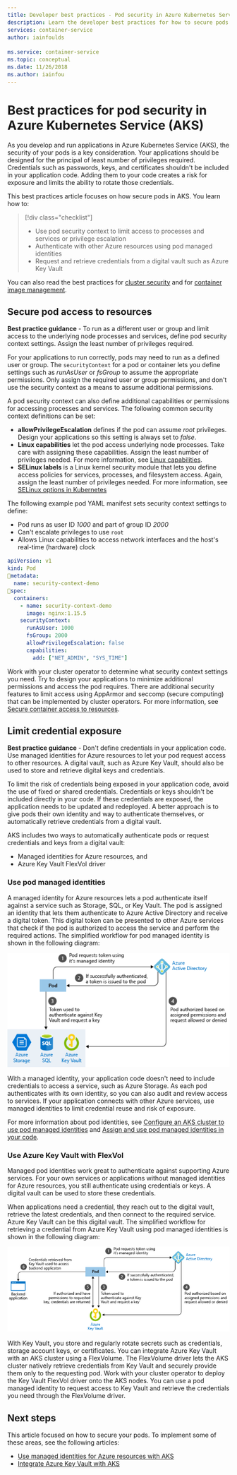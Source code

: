 ```yaml
---
title: Developer best practices - Pod security in Azure Kubernetes Services (AKS)
description: Learn the developer best practices for how to secure pods in Azure Kubernetes Service (AKS)
services: container-service
author: iainfoulds

ms.service: container-service
ms.topic: conceptual
ms.date: 11/26/2018
ms.author: iainfou
---
```


# Best practices for pod security in Azure Kubernetes Service (AKS)

As you develop and run applications in Azure Kubernetes Service (AKS), the security of your pods is a key consideration. Your applications should be designed for the principal of least number of privileges required. Credentials such as passwords, keys, and certificates shouldn't be included in your application code. Adding them to your code creates a risk for exposure and limits the ability to rotate those credentials.

This best practices article focuses on how secure pods in AKS. You learn how to:

> [!div class="checklist"]
> * Use pod security context to limit access to processes and services or privilege escalation
> * Authenticate with other Azure resources using pod managed identities
> * Request and retrieve credentials from a digital vault such as Azure Key Vault

You can also read the best practices for [cluster security][best-practices-cluster-security] and for [container image management][best-practices-container-image-management].

## Secure pod access to resources

**Best practice guidance** - To run as a different user or group and limit access to the underlying node processes and services, define pod security context settings. Assign the least number of privileges required.

For your applications to run correctly, pods may need to run as a defined user or group. The `securityContext` for a pod or container lets you define settings such as *runAsUser* or *fsGroup* to assume the appropriate permissions. Only assign the required user or group permissions, and don't use the security context as a means to assume additional permissions.

A pod security context can also define additional capabilities or permissions for accessing processes and services. The following common security context definitions can be set:

* **allowPrivilegeEscalation** defines if the pod can assume *root* privileges. Design your applications so this setting is always set to *false*.
* **Linux capabilities** let the pod access underlying node processes. Take care with assigning these capabilities. Assign the least number of privileges needed. For more information, see [Linux capabilities][linux-capabilities].
* **SELinux labels** is a Linux kernel security module that lets you define access policies for services, processes, and filesystem access. Again, assign the least number of privileges needed. For more information, see [SELinux options in Kubernetes][selinux-labels]

The following example pod YAML manifest sets security context settings to define:

* Pod runs as user ID *1000* and part of group ID *2000*
* Can't escalate privileges to use `root`
* Allows Linux capabilities to access network interfaces and the host's real-time (hardware) clock

```yaml
apiVersion: v1
kind: Pod
metadata:
  name: security-context-demo
spec:
  containers:
    - name: security-context-demo
      image: nginx:1.15.5
    securityContext:
      runAsUser: 1000
      fsGroup: 2000
      allowPrivilegeEscalation: false
      capabilities:
        add: ["NET_ADMIN", "SYS_TIME"]
```

Work with your cluster operator to determine what security context settings you need. Try to design your applications to minimize additional permissions and access the pod requires. There are additional security features to limit access using AppArmor and seccomp (secure computing) that can be implemented by cluster operators. For more information, see [Secure container access to resources][apparmor-seccomp].

## Limit credential exposure

**Best practice guidance** - Don't define credentials in your application code. Use managed identities for Azure resources to let your pod request access to other resources. A digital vault, such as Azure Key Vault, should also be used to store and retrieve digital keys and credentials.

To limit the risk of credentials being exposed in your application code, avoid the use of fixed or shared credentials. Credentials or keys shouldn't be included directly in your code. If these credentials are exposed, the application needs to be updated and redeployed. A better approach is to give pods their own identity and way to authenticate themselves, or automatically retrieve credentials from a digital vault.

AKS includes two ways to automatically authenticate pods or request credentials and keys from a digital vault:

* Managed identities for Azure resources, and
* Azure Key Vault FlexVol driver

### Use pod managed identities

A managed identity for Azure resources lets a pod authenticate itself against a service such as Storage, SQL, or Key Vault. The pod is assigned an identity that lets them authenticate to Azure Active Directory and receive a digital token. This digital token can be presented to other Azure services that check if the pod is authorized to access the service and perform the required actions. The simplified workflow for pod managed identity is shown in the following diagram:

![Simplified workflow for pod managed identity in Azure](media/developer-best-practices-pod-security/basic-pod-identity.png)

With a managed identity, your application code doesn't need to include credentials to access a service, such as Azure Storage. As each pod authenticates with its own identity, so you can also audit and review access to services. If your application connects with other Azure services, use managed identities to limit credential reuse and risk of exposure.

For more information about pod identities, see [Configure an AKS cluster to use pod managed identities][aad-pod-identity] and [Assign and use pod managed identities in your code][aad-pod-identity].

### Use Azure Key Vault with FlexVol

Managed pod identities work great to authenticate against supporting Azure services. For your own services or applications without managed identities for Azure resources, you still authenticate using credentials or keys. A digital vault can be used to store these credentials.

When applications need a credential, they reach out to the digital vault, retrieve the latest credentials, and then connect to the required service. Azure Key Vault can be this digital vault. The simplified workflow for retrieving a credential from Azure Key Vault using pod managed identities is shown in the following diagram:

![Simplified workflow for retrieving a credential from Key Vault using a pod managed identity](media/developer-best-practices-pod-security/basic-key-vault-flexvol.png)

With Key Vault, you store and regularly rotate secrets such as credentials, storage account keys, or certificates. You can integrate Azure Key Vault with an AKS cluster using a FlexVolume. The FlexVolume driver lets the AKS cluster natively retrieve credentials from Key Vault and securely provide them only to the requesting pod. Work with your cluster operator to deploy the Key Vault FlexVol driver onto the AKS nodes. You can use a pod managed identity to request access to Key Vault and retrieve the credentials you need through the FlexVolume driver.

## Next steps

This article focused on how to secure your pods. To implement some of these areas, see the following articles:

* [Use managed identities for Azure resources with AKS][aad-pod-identity]
* [Integrate Azure Key Vault with AKS][aks-keyvault-flexvol]

<!-- EXTERNAL LINKS -->
[aad-pod-identity]: https://github.com/Azure/aad-pod-identity#demo-pod
[aks-keyvault-flexvol]: https://github.com/Azure/kubernetes-keyvault-flexvol
[linux-capabilities]: http://man7.org/linux/man-pages/man7/capabilities.7.html
[selinux-labels]: https://kubernetes.io/docs/reference/generated/kubernetes-api/v1.12/#selinuxoptions-v1-core

<!-- INTERNAL LINKS -->
[best-practices-cluster-security]: operator-best-practices-cluster-security.md
[best-practices-container-image-management]: operator-best-practices-container-image-management.md
[aks-pod-identities]: operator-best-practices-identity.md#use-pod-identities
[apparmor-seccomp]: operator-best-practices-cluster-security.md#secure-container-access-to-resources
